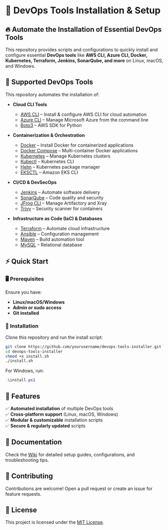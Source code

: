 # 🚀 DevOps Tools Installation & Setup  

## 🔥 Automate the Installation of Essential DevOps Tools  

This repository provides scripts and configurations to quickly install and configure essential **DevOps tools** like **AWS CLI, Azure CLI, Docker, Kubernetes, Terraform, Jenkins, SonarQube, and more** on Linux, macOS, and Windows.  

## 📌 Supported DevOps Tools  

This repository automates the installation of:  

- **Cloud CLI Tools**  
  - [AWS CLI](https://aws.amazon.com/cli/) – Install & configure AWS CLI for cloud automation  
  - [Azure CLI](https://docs.microsoft.com/en-us/cli/azure/) – Manage Microsoft Azure from the command line  
  - [Boto3](https://boto3.amazonaws.com/) – AWS SDK for Python  

- **Containerization & Orchestration**  
  - [Docker](https://www.docker.com/) – Install Docker for containerized applications  
  - [Docker Compose](https://docs.docker.com/compose/) – Multi-container Docker applications  
  - [Kubernetes](https://kubernetes.io/) – Manage Kubernetes clusters  
  - [Kubectl](https://kubernetes.io/docs/reference/kubectl/) – Kubernetes CLI  
  - [Helm](https://helm.sh/) – Kubernetes package manager  
  - [EKSCTL](https://eksctl.io/) – Amazon EKS CLI  

- **CI/CD & DevSecOps**  
  - [Jenkins](https://www.jenkins.io/) – Automate software delivery  
  - [SonarQube](https://www.sonarqube.org/) – Code quality and security  
  - [JFrog CLI](https://jfrog.com/) – Manage Artifactory and Xray  
  - [Trivy](https://aquasecurity.github.io/trivy/) – Security scanner for containers  

- **Infrastructure as Code (IaC) & Databases**  
  - [Terraform](https://www.terraform.io/) – Automate cloud infrastructure  
  - [Ansible](https://www.ansible.com/) – Configuration management  
  - [Maven](https://maven.apache.org/) – Build automation tool  
  - [MySQL](https://www.mysql.com/) – Relational database  

## ⚡ Quick Start  

### 🖥️ Prerequisites  
Ensure you have:  
- **Linux/macOS/Windows**  
- **Admin or sudo access**  
- **Git installed**  

### 🔧 Installation  

Clone this repository and run the install script:  

```bash
git clone https://github.com/yourusername/devops-tools-installer.git  
cd devops-tools-installer  
chmod +x install.sh  
./install.sh  
```

For Windows, run:  

```powershell
.\install.ps1
```

## 🚀 Features  
✅ **Automated installation** of multiple DevOps tools  
✅ **Cross-platform support** (Linux, macOS, Windows)  
✅ **Modular & customizable** installation scripts  
✅ **Secure & regularly updated** scripts  

## 📖 Documentation  
Check the [Wiki](https://github.com/yourusername/devops-tools-installer/wiki) for detailed setup guides, configurations, and troubleshooting tips.  

## 🤝 Contributing  
Contributions are welcome! Open a pull request or create an issue for feature requests.  

## 📜 License  
This project is licensed under the [MIT License](LICENSE).  
